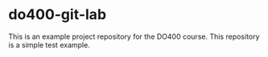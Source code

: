 # do400-git-lab


This is an example project repository for the DO400 course.
This repository is a simple test example.

